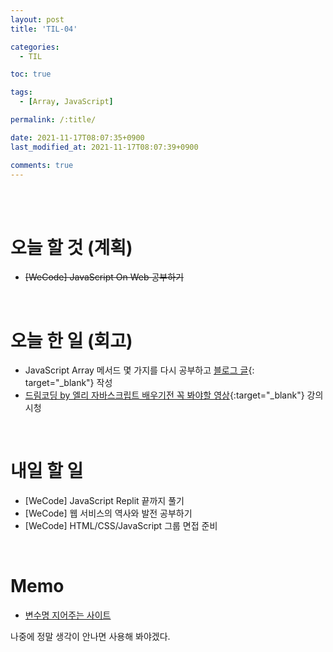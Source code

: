 ```yaml
---
layout: post
title: 'TIL-04'

categories:
  - TIL

toc: true

tags:
  - [Array, JavaScript]

permalink: /:title/

date: 2021-11-17T08:07:35+0900
last_modified_at: 2021-11-17T08:07:39+0900

comments: true
---
```


<br>
<br>

# 오늘 할 것 (계획)

- ~~[WeCode] JavaScript On Web 공부하기~~

<br>

# 오늘 한 일 (회고)

- JavaScript Array 메서드 몇 가지를 다시 공부하고 [블로그 글](../javascript-1){: target="\_blank"} 작성
- [드림코딩 by 엘리 자바스크립트 배우기전 꼭 봐야할 영상](https://www.youtube.com/watch?v=wcsVjmHrUQg&list=PLv2d7VI9OotTVOL4QmPfvJWPJvkmv6h-2){:target="\_blank"} 강의 시청

<br>

# 내일 할 일

- [WeCode] JavaScript Replit 끝까지 풀기
- [WeCode] 웹 서비스의 역사와 발전 공부하기
- [WeCode] HTML/CSS/JavaScript 그룹 면접 준비

<br>

# Memo

- [변수명 지어주는 사이트](https://www.curioustore.com/#!/)

나중에 정말 생각이 안나면 사용해 봐야겠다.
